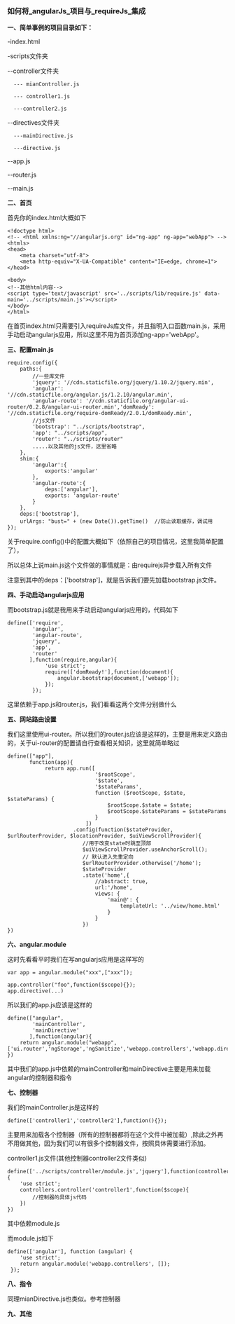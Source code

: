 ### 如何将_angularJs_项目与_requireJs_集成

**一、简单事例的项目目录如下：**

-index.html

-scripts文件夹

--controller文件夹

```
  --- mianController.js

  --- controller1.js

  ---controller2.js
```

--directives文件夹

```
  ---mainDirective.js

  ---directive.js
```

--app.js

--router.js

--main.js

**二、首页**

首先你的index.html大概如下

```
<!doctype html>
<!-- <html xmlns:ng="//angularjs.org" id="ng-app" ng-app="webApp"> -->
<htmls>
<head>
    <meta charset="utf-8">
    <meta http-equiv="X-UA-Compatible" content="IE=edge, chrome=1">
</head>

<body>
<!--其他html内容-->
<script type='text/javascript' src='../scripts/lib/require.js' data-main='../scripts/main.js'></script>
</body>
</html>
```

在首页index.html只需要引入requireJs库文件，并且指明入口函数main.js，采用手动启动angularjs应用，所以这里不用为首页添加ng-app='webApp'。

**三、配置main.js**

```
require.config({
    paths:{
        //一些库文件
        'jquery': '//cdn.staticfile.org/jquery/1.10.2/jquery.min',
        'angular': '//cdn.staticfile.org/angular.js/1.2.10/angular.min',
        'angular-route': '//cdn.staticfile.org/angular-ui-router/0.2.8/angular-ui-router.min','domReady': '//cdn.staticfile.org/require-domReady/2.0.1/domReady.min',
        //js文件
        'bootstrap': "../scripts/bootstrap",
        'app': "../scripts/app",
        'router': "../scripts/router"
        .....以及其他的js文件，这里省略
    },
    shim:{
        'angular':{
            exports:'angular'
        },
        'angular-route':{
            deps:['angular'],
            exports: 'angular-route'
        }
    },
    deps:['bootstrap'],
    urlArgs: "bust=" + (new Date()).getTime()  //防止读取缓存，调试用
});
```

关于require.config\(\)中的配置大概如下（依照自己的项目情况，这里我简单配置了），

所以总体上说main.js这个文件做的事情就是：由requirejs异步载入所有文件

注意到其中的deps：\['bootstrap'\]，就是告诉我们要先加载bootstrap.js文件。

**四、手动启动angularjs应用**

而bootstrap.js就是我用来手动启动angularjs应用的，代码如下

```
define(['require',
        'angular',
        'angular-route',
        'jquery',
        'app', 
        'router'
       ],function(require,angular){
            'use strict';
            require(['domReady!'],function(document){
                angular.bootstrap(document,['webapp']);
            });
        });
```

这里依赖于app.js和router.js，我们看看这两个文件分别做什么

**五、网站路由设置**

我们这里使用ui-router。所以我们的router.js应该是这样的，主要是用来定义路由的，关于ui-router的配置请自行查看相关知识，这里就简单略过

```
define(["app"],
       function(app){
            return app.run([
                            '$rootScope',
                            '$state',
                            '$stateParams',
                            function ($rootScope, $state, $stateParams) {
                                $rootScope.$state = $state;
                                $rootScope.$stateParams = $stateParams
                            }
                         ])
                     .config(function($stateProvider, $urlRouterProvider, $locationProvider, $uiViewScrollProvider){
                        //用于改变state时跳至顶部
                        $uiViewScrollProvider.useAnchorScroll();
                        // 默认进入先重定向
                        $urlRouterProvider.otherwise('/home');
                        $stateProvider
                        .state('home',{
                            //abstract: true,
                            url:'/home',
                            views: {
                                'main@': {
                                    templateUrl: '../view/home.html'
                                }
                            }
                        })                       
})
```

**六、angular.module**

这时先看看平时我们在写angularjs应用是这样写的

```
var app = angular.module("xxx",["xxx"]);

app.controller("foo",function($scope){});
app.directive(...)
```

所以我们的app.js应该是这样的

```
define(["angular",
        'mainController',
        'mainDirective'
       ],function(angular){
    return angular.module("webapp",['ui.router','ngStorage','ngSanitize','webapp.controllers','webapp.directive']);
})
```

其中我们的app.js中依赖的mainController和mainDirective主要是用来加载angular的控制器和指令

**七、控制器**

我们的mainController.js是这样的

```
define(['controller1','controller2'],function(){});
```

主要用来加载各个控制器（所有的控制器都将在这个文件中被加载）,除此之外再不用做其他，因为我们可以有很多个控制器文件，按照具体需要进行添加。

controller1.js文件\(其他控制器controller2文件类似\)

```
define(['../scripts/controller/module.js','jquery'],function(controllers,$){
    'use strict';
    controllers.controller('controller1',function($scope){
        //控制器的具体js代码
    })
})
```

其中依赖module.js

而module.js如下

```
define(['angular'], function (angular) {
    'use strict';
    return angular.module('webapp.controllers', []);
 });
```

**八、指令**

同理mianDirective.js也类似。参考控制器

**九、其他**

